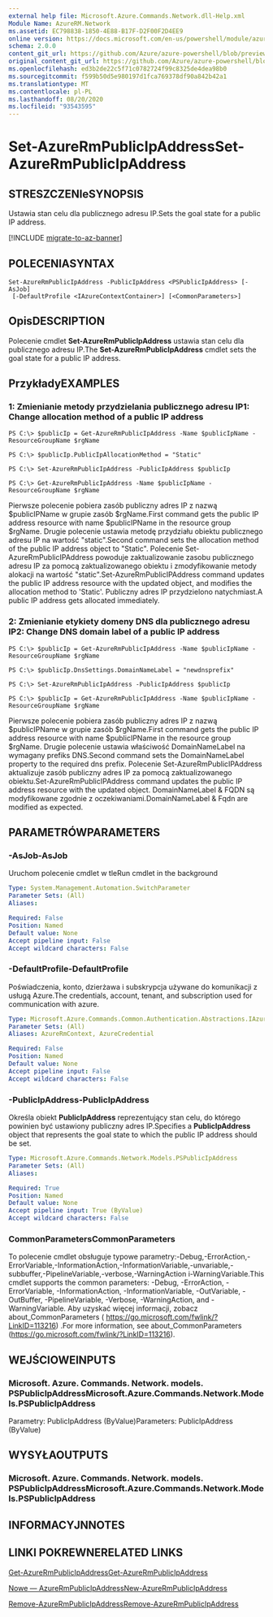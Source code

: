 ```yaml
---
external help file: Microsoft.Azure.Commands.Network.dll-Help.xml
Module Name: AzureRM.Network
ms.assetid: EC798838-1850-4E88-B17F-D2F00F2D4EE9
online version: https://docs.microsoft.com/en-us/powershell/module/azurerm.network/set-azurermpublicipaddress
schema: 2.0.0
content_git_url: https://github.com/Azure/azure-powershell/blob/preview/src/ResourceManager/Network/Commands.Network/help/Set-AzureRmPublicIpAddress.md
original_content_git_url: https://github.com/Azure/azure-powershell/blob/preview/src/ResourceManager/Network/Commands.Network/help/Set-AzureRmPublicIpAddress.md
ms.openlocfilehash: ed3b2de22c5f71c0782724f99c8325de4dea98b0
ms.sourcegitcommit: f599b50d5e980197d1fca769378df90a842b42a1
ms.translationtype: MT
ms.contentlocale: pl-PL
ms.lasthandoff: 08/20/2020
ms.locfileid: "93543595"
---
```

# <span data-ttu-id="a5d1e-101">Set-AzureRmPublicIpAddress</span><span class="sxs-lookup"><span data-stu-id="a5d1e-101">Set-AzureRmPublicIpAddress</span></span>

## <span data-ttu-id="a5d1e-102">STRESZCZENIe</span><span class="sxs-lookup"><span data-stu-id="a5d1e-102">SYNOPSIS</span></span>
<span data-ttu-id="a5d1e-103">Ustawia stan celu dla publicznego adresu IP.</span><span class="sxs-lookup"><span data-stu-id="a5d1e-103">Sets the goal state for a public IP address.</span></span>

[!INCLUDE [migrate-to-az-banner](../../includes/migrate-to-az-banner.md)]

## <span data-ttu-id="a5d1e-104">POLECENIA</span><span class="sxs-lookup"><span data-stu-id="a5d1e-104">SYNTAX</span></span>

```
Set-AzureRmPublicIpAddress -PublicIpAddress <PSPublicIpAddress> [-AsJob]
 [-DefaultProfile <IAzureContextContainer>] [<CommonParameters>]
```

## <span data-ttu-id="a5d1e-105">Opis</span><span class="sxs-lookup"><span data-stu-id="a5d1e-105">DESCRIPTION</span></span>
<span data-ttu-id="a5d1e-106">Polecenie cmdlet **Set-AzureRmPublicIpAddress** ustawia stan celu dla publicznego adresu IP.</span><span class="sxs-lookup"><span data-stu-id="a5d1e-106">The **Set-AzureRmPublicIpAddress** cmdlet sets the goal state for a public IP address.</span></span>

## <span data-ttu-id="a5d1e-107">Przykłady</span><span class="sxs-lookup"><span data-stu-id="a5d1e-107">EXAMPLES</span></span>

### <span data-ttu-id="a5d1e-108">1: Zmienianie metody przydzielania publicznego adresu IP</span><span class="sxs-lookup"><span data-stu-id="a5d1e-108">1: Change allocation method of a public IP address</span></span>
```
PS C:\> $publicIp = Get-AzureRmPublicIpAddress -Name $publicIpName -ResourceGroupName $rgName

PS C:\> $publicIp.PublicIpAllocationMethod = "Static"
    
PS C:\> Set-AzureRmPublicIpAddress -PublicIpAddress $publicIp

PS C:\> Get-AzureRmPublicIpAddress -Name $publicIpName -ResourceGroupName $rgName
```

 <span data-ttu-id="a5d1e-109">Pierwsze polecenie pobiera zasób publiczny adres IP z nazwą $publicIPName w grupie zasób $rgName.</span><span class="sxs-lookup"><span data-stu-id="a5d1e-109">First command gets the public IP address resource with name $publicIPName in the resource group $rgName.</span></span>
<span data-ttu-id="a5d1e-110">Drugie polecenie ustawia metodę przydziału obiektu publicznego adresu IP na wartość "static".</span><span class="sxs-lookup"><span data-stu-id="a5d1e-110">Second command sets the allocation method of the public IP address object to "Static".</span></span>
<span data-ttu-id="a5d1e-111">Polecenie Set-AzureRmPublicIPAddress powoduje zaktualizowanie zasobu publicznego adresu IP za pomocą zaktualizowanego obiektu i zmodyfikowanie metody alokacji na wartość "static".</span><span class="sxs-lookup"><span data-stu-id="a5d1e-111">Set-AzureRmPublicIPAddress command updates the public IP address resource with the updated object, and modifies the allocation method to 'Static'.</span></span> <span data-ttu-id="a5d1e-112">Publiczny adres IP przydzielono natychmiast.</span><span class="sxs-lookup"><span data-stu-id="a5d1e-112">A public IP address gets allocated immediately.</span></span>

### <span data-ttu-id="a5d1e-113">2: Zmienianie etykiety domeny DNS dla publicznego adresu IP</span><span class="sxs-lookup"><span data-stu-id="a5d1e-113">2: Change DNS domain label of a public IP address</span></span>
```
PS C:\> $publicIp = Get-AzureRmPublicIpAddress -Name $publicIpName -ResourceGroupName $rgName

PS C:\> $publicIp.DnsSettings.DomainNameLabel = "newdnsprefix"
    
PS C:\> Set-AzureRmPublicIpAddress -PublicIpAddress $publicIp

PS C:\> $publicIp = Get-AzureRmPublicIpAddress -Name $publicIpName -ResourceGroupName $rgName
```

<span data-ttu-id="a5d1e-114">Pierwsze polecenie pobiera zasób publiczny adres IP z nazwą $publicIPName w grupie zasób $rgName.</span><span class="sxs-lookup"><span data-stu-id="a5d1e-114">First command gets the public IP address resource with name $publicIPName in the resource group $rgName.</span></span>
<span data-ttu-id="a5d1e-115">Drugie polecenie ustawia właściwość DomainNameLabel na wymagany prefiks DNS.</span><span class="sxs-lookup"><span data-stu-id="a5d1e-115">Second command sets the DomainNameLabel property to the required dns prefix.</span></span>
<span data-ttu-id="a5d1e-116">Polecenie Set-AzureRmPublicIPAddress aktualizuje zasób publiczny adres IP za pomocą zaktualizowanego obiektu.</span><span class="sxs-lookup"><span data-stu-id="a5d1e-116">Set-AzureRmPublicIPAddress command updates the public IP address resource with the updated object.</span></span> <span data-ttu-id="a5d1e-117">DomainNameLabel & FQDN są modyfikowane zgodnie z oczekiwaniami.</span><span class="sxs-lookup"><span data-stu-id="a5d1e-117">DomainNameLabel & Fqdn are modified as expected.</span></span>

## <span data-ttu-id="a5d1e-118">PARAMETRÓW</span><span class="sxs-lookup"><span data-stu-id="a5d1e-118">PARAMETERS</span></span>

### <span data-ttu-id="a5d1e-119">-AsJob</span><span class="sxs-lookup"><span data-stu-id="a5d1e-119">-AsJob</span></span>
<span data-ttu-id="a5d1e-120">Uruchom polecenie cmdlet w tle</span><span class="sxs-lookup"><span data-stu-id="a5d1e-120">Run cmdlet in the background</span></span>

```yaml
Type: System.Management.Automation.SwitchParameter
Parameter Sets: (All)
Aliases:

Required: False
Position: Named
Default value: None
Accept pipeline input: False
Accept wildcard characters: False
```

### <span data-ttu-id="a5d1e-121">-DefaultProfile</span><span class="sxs-lookup"><span data-stu-id="a5d1e-121">-DefaultProfile</span></span>
<span data-ttu-id="a5d1e-122">Poświadczenia, konto, dzierżawa i subskrypcja używane do komunikacji z usługą Azure.</span><span class="sxs-lookup"><span data-stu-id="a5d1e-122">The credentials, account, tenant, and subscription used for communication with azure.</span></span>

```yaml
Type: Microsoft.Azure.Commands.Common.Authentication.Abstractions.IAzureContextContainer
Parameter Sets: (All)
Aliases: AzureRmContext, AzureCredential

Required: False
Position: Named
Default value: None
Accept pipeline input: False
Accept wildcard characters: False
```

### <span data-ttu-id="a5d1e-123">-PublicIpAddress</span><span class="sxs-lookup"><span data-stu-id="a5d1e-123">-PublicIpAddress</span></span>
<span data-ttu-id="a5d1e-124">Określa obiekt **PublicIpAddress** reprezentujący stan celu, do którego powinien być ustawiony publiczny adres IP.</span><span class="sxs-lookup"><span data-stu-id="a5d1e-124">Specifies a **PublicIpAddress** object that represents the goal state to which the public IP address should be set.</span></span>

```yaml
Type: Microsoft.Azure.Commands.Network.Models.PSPublicIpAddress
Parameter Sets: (All)
Aliases:

Required: True
Position: Named
Default value: None
Accept pipeline input: True (ByValue)
Accept wildcard characters: False
```

### <span data-ttu-id="a5d1e-125">CommonParameters</span><span class="sxs-lookup"><span data-stu-id="a5d1e-125">CommonParameters</span></span>
<span data-ttu-id="a5d1e-126">To polecenie cmdlet obsługuje typowe parametry:-Debug,-ErrorAction,-ErrorVariable,-InformationAction,-InformationVariable,-unvariable,-subbuffer,-PipelineVariable,-verbose,-WarningAction i-WarningVariable.</span><span class="sxs-lookup"><span data-stu-id="a5d1e-126">This cmdlet supports the common parameters: -Debug, -ErrorAction, -ErrorVariable, -InformationAction, -InformationVariable, -OutVariable, -OutBuffer, -PipelineVariable, -Verbose, -WarningAction, and -WarningVariable.</span></span> <span data-ttu-id="a5d1e-127">Aby uzyskać więcej informacji, zobacz about_CommonParameters ( https://go.microsoft.com/fwlink/?LinkID=113216) .</span><span class="sxs-lookup"><span data-stu-id="a5d1e-127">For more information, see about_CommonParameters (https://go.microsoft.com/fwlink/?LinkID=113216).</span></span>

## <span data-ttu-id="a5d1e-128">WEJŚCIOWE</span><span class="sxs-lookup"><span data-stu-id="a5d1e-128">INPUTS</span></span>

### <span data-ttu-id="a5d1e-129">Microsoft. Azure. Commands. Network. models. PSPublicIpAddress</span><span class="sxs-lookup"><span data-stu-id="a5d1e-129">Microsoft.Azure.Commands.Network.Models.PSPublicIpAddress</span></span>
<span data-ttu-id="a5d1e-130">Parametry: PublicIpAddress (ByValue)</span><span class="sxs-lookup"><span data-stu-id="a5d1e-130">Parameters: PublicIpAddress (ByValue)</span></span>

## <span data-ttu-id="a5d1e-131">WYSYŁA</span><span class="sxs-lookup"><span data-stu-id="a5d1e-131">OUTPUTS</span></span>

### <span data-ttu-id="a5d1e-132">Microsoft. Azure. Commands. Network. models. PSPublicIpAddress</span><span class="sxs-lookup"><span data-stu-id="a5d1e-132">Microsoft.Azure.Commands.Network.Models.PSPublicIpAddress</span></span>

## <span data-ttu-id="a5d1e-133">INFORMACYJN</span><span class="sxs-lookup"><span data-stu-id="a5d1e-133">NOTES</span></span>

## <span data-ttu-id="a5d1e-134">LINKI POKREWNE</span><span class="sxs-lookup"><span data-stu-id="a5d1e-134">RELATED LINKS</span></span>

[<span data-ttu-id="a5d1e-135">Get-AzureRmPublicIpAddress</span><span class="sxs-lookup"><span data-stu-id="a5d1e-135">Get-AzureRmPublicIpAddress</span></span>](./Get-AzureRmPublicIpAddress.md)

[<span data-ttu-id="a5d1e-136">Nowe — AzureRmPublicIpAddress</span><span class="sxs-lookup"><span data-stu-id="a5d1e-136">New-AzureRmPublicIpAddress</span></span>](./New-AzureRmPublicIpAddress.md)

[<span data-ttu-id="a5d1e-137">Remove-AzureRmPublicIpAddress</span><span class="sxs-lookup"><span data-stu-id="a5d1e-137">Remove-AzureRmPublicIpAddress</span></span>](./Remove-AzureRmPublicIpAddress.md)


